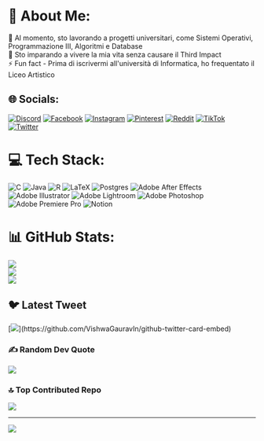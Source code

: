 # 💫 About Me:
🔭 Al momento, sto lavorando a progetti universitari, come Sistemi Operativi, Programmazione III, Algoritmi e Database<br>🌱 Sto imparando a vivere la mia vita senza causare il Third Impact<br>⚡ Fun fact - Prima di iscrivermi all'università di Informatica, ho frequentato il Liceo Artistico


## 🌐 Socials:
[![Discord](https://img.shields.io/badge/Discord-%237289DA.svg?logo=discord&logoColor=white)](https://discord.gg/ilaario#1902) [![Facebook](https://img.shields.io/badge/Facebook-%231877F2.svg?logo=Facebook&logoColor=white)](https://facebook.com/Dario_Bonfiglio) [![Instagram](https://img.shields.io/badge/Instagram-%23E4405F.svg?logo=Instagram&logoColor=white)](https://instagram.com/ilaario) [![Pinterest](https://img.shields.io/badge/Pinterest-%23E60023.svg?logo=Pinterest&logoColor=white)](https://pinterest.com/ilaario) [![Reddit](https://img.shields.io/badge/Reddit-%23FF4500.svg?logo=Reddit&logoColor=white)](https://reddit.com/user/ilaario) [![TikTok](https://img.shields.io/badge/TikTok-%23000000.svg?logo=TikTok&logoColor=white)](https://tiktok.com/@ilaario_) [![Twitter](https://img.shields.io/badge/Twitter-%231DA1F2.svg?logo=Twitter&logoColor=white)](https://twitter.com/_ilaario_) 

# 💻 Tech Stack:
![C](https://img.shields.io/badge/c-%2300599C.svg?style=flat&logo=c&logoColor=white) ![Java](https://img.shields.io/badge/java-%23ED8B00.svg?style=flat&logo=java&logoColor=white) ![R](https://img.shields.io/badge/r-%23276DC3.svg?style=flat&logo=r&logoColor=white) ![LaTeX](https://img.shields.io/badge/latex-%23008080.svg?style=flat&logo=latex&logoColor=white) ![Postgres](https://img.shields.io/badge/postgres-%23316192.svg?style=flat&logo=postgresql&logoColor=white) ![Adobe After Effects](https://img.shields.io/badge/Adobe%20After%20Effects-9999FF.svg?style=flat&logo=Adobe%20After%20Effects&logoColor=white) ![Adobe Illustrator](https://img.shields.io/badge/adobeillustrator-%23FF9A00.svg?style=flat&logo=adobeillustrator&logoColor=white) ![Adobe Lightroom](https://img.shields.io/badge/Adobe%20Lightroom-31A8FF.svg?style=flat&logo=Adobe%20Lightroom&logoColor=white) ![Adobe Photoshop](https://img.shields.io/badge/adobephotoshop-%2331A8FF.svg?style=flat&logo=adobephotoshop&logoColor=white) ![Adobe Premiere Pro](https://img.shields.io/badge/Adobe%20Premiere%20Pro-9999FF.svg?style=flat&logo=Adobe%20Premiere%20Pro&logoColor=white) ![Notion](https://img.shields.io/badge/Notion-%23000000.svg?style=flat&logo=notion&logoColor=white)
# 📊 GitHub Stats:
![](https://github-readme-stats.vercel.app/api?username=ilaario&theme=dark&hide_border=false&include_all_commits=true&count_private=true)<br/>
![](https://github-readme-streak-stats.herokuapp.com/?user=ilaario&theme=dark&hide_border=false)<br/>
![](https://github-readme-stats.vercel.app/api/top-langs/?username=ilaario&theme=dark&hide_border=false&include_all_commits=true&count_private=true&layout=compact)

## 🐦 Latest Tweet
[![](https://gtce.itsvg.in/api?username=_ilaario_)](https://github.com/VishwaGauravIn/github-twitter-card-embed)

### ✍️ Random Dev Quote
![](https://quotes-github-readme.vercel.app/api?type=horizontal&theme=radical)

### 🔝 Top Contributed Repo
![](https://github-contributor-stats.vercel.app/api?username=ilaario&limit=5&theme=dark&combine_all_yearly_contributions=true)

---
[![](https://visitcount.itsvg.in/api?id=ilaario&icon=0&color=0)](https://visitcount.itsvg.in)

<!-- Proudly created with GPRM ( https://gprm.itsvg.in ) -->
